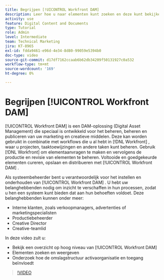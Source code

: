 ```yaml
---
title: Begrijpen [!UICONTROL Workfront DAM]
description: Leer hoe u naar elementen kunt zoeken en deze kunt bekijken, en hoe de mapstructuur de organisatie van middelen en toegang in [!UICONTROL Workfront DAM] beïnvloedt.
activity: use
feature: Digital Content and Documents
type: Tutorial
role: Admin
level: Intermediate
team: Technical Marketing
jira: KT-8965
exl-id: fdda9461-e96d-4e34-8d80-99059e5394b0
doc-type: video
source-git-commit: d17df7162ccaab6b62db34209f50131927c0a532
workflow-type: tm+mt
source-wordcount: '169'
ht-degree: 0%

---
```


# Begrijpen [!UICONTROL Workfront DAM]

[!UICONTROL Workfront DAM] is een DAM-oplossing (Digital Asset Management) die speciaal is ontwikkeld voor het beheren, beheren en publiceren van uw marketing en creatieve middelen. Deze kan worden gebruikt in combinatie met workflows die u al hebt in [!DNL Workfront] , waar u projecten, taaktoewijzingen en andere taken kunt beheren. Gebruik [!DNL Workfront] om elementaanvragen te maken en vervolgens de productie en revisie van elementen te beheren. Voltooide en goedgekeurde elementen cureren, opslaan en distribueren met [!UICONTROL Workfront DAM] .


Als systeembeheerder bent u verantwoordelijk voor het instellen en onderhouden van [!UICONTROL Workfront DAM] . U hebt uw belanghebbenden nodig om inzicht te verschaffen in hun processen, zodat u hen een systeem kunt bieden dat aan hun behoeften voldoet. Deze belanghebbenden kunnen onder meer:

* Interne klanten, zoals verkoopmanagers, advertenties of marketingspecialisten
* Productiebeheerder
* Creative Director
* Creative-teamlid

In deze video zult u:

* Bekijk een overzicht op hoog niveau van [!UICONTROL Workfront DAM]
* Elementen zoeken en weergeven
* Onderzoek hoe de omslagstructuur activaorganisatie en toegang beïnvloedt

>[!VIDEO](https://video.tv.adobe.com/v/335228/?quality=12&learn=on&enablevpops)
